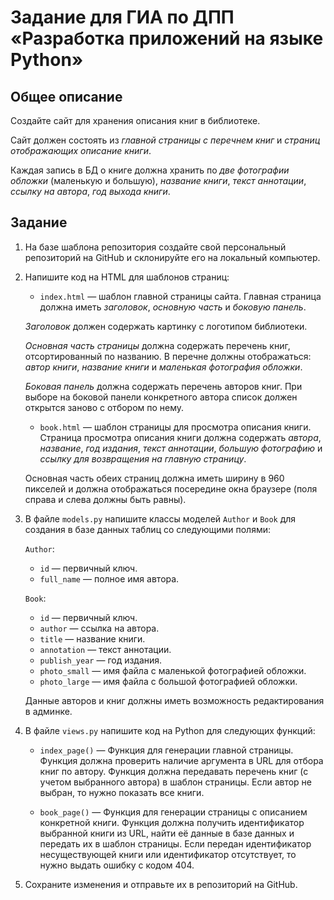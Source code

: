 # Задание для ГИА по ДПП «Разработка приложений на языке Python»

## Общее описание

Создайте сайт для хранения описания книг в библиотеке.

Сайт должен состоять из *главной страницы с перечнем книг* и *страниц отображающих описание книги*.

Каждая запись в БД о книге должна хранить по *две фотографии обложки* (маленькую и большую), *название книги*, *текст аннотации*, *ссылку на автора*, *год выхода книги*.

## Задание

1. На базе шаблона репозитория создайте свой персональный репозиторий на GitHub и склонируйте его на локальный компьютер.

2. Напишите код на HTML для шаблонов страниц:

    * `index.html` — шаблон главной страницы сайта. Главная страница должна иметь *заголовок*, *основную часть* и *боковую панель*.

    *Заголовок* должен содержать картинку с логотипом библиотеки.

    *Основная часть страницы* должна содержать перечень книг, отсортированный по названию. В перечне должны отображаться: *автор книги*, *название книги* и *маленькая фотография обложки*.

    *Боковая панель* должна содержать перечень авторов книг. При выборе на боковой панели конкретного автора список должен открытся заново с отбором по нему.

    * `book.html` — шаблон страницы для просмотра описания книги. Страница просмотра описания книги должна содержать *автора*, *название*, *год издания*, *текст аннотации*, *большую фотографию* и *ссылку для возвращения на главную страницу*.

    Основная часть обеих страниц должна иметь ширину в 960 пикселей и должна отображаться посередине окна браузере (поля справа и слева должны быть равны).

3. В файле `models.py` напишите классы моделей `Author` и `Book` для создания в базе данных таблиц со следующими полями:

    `Author`:

    * `id` — первичный ключ.
    * `full_name` — полное имя автора.

    `Book`:

    * `id` — первичный ключ.
    * `author` — ссылка на автора.
    * `title` — название книги.
    * `annotation` — текст аннотации.
    * `publish_year` — год издания.
    * `photo_small` — имя файла с маленькой фотографией обложки.
    * `photo_large` — имя файла с большой фотографией обложки.

    Данные авторов и книг должны иметь возможность редактирования в админке.

4. В файле `views.py` напишите код на Python для следующих функций:

    * `index_page()` — Функция для генерации главной страницы. Функция должна проверить наличие аргумента в URL для отбора книг по автору. Функция должна передавать перечень книг (с учетом выбранного автора) в шаблон страницы. Если автор не выбран, то нужно показать все книги.

    * `book_page()` — Функция для генерации страницы с описанием конкретной книги. Функция должна получить идентификатор выбранной книги из URL, найти её данные в базе данных и передать их в шаблон страницы. Если передан идентификатор несуществующей книги или идентификатор отсутствует, то нужно выдать ошибку с кодом 404.

5. Сохраните изменения и отправьте их в репозиторий на GitHub.
